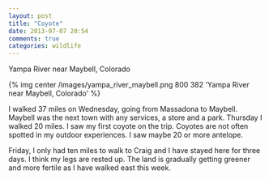 ```yaml
---
layout: post
title: "Coyote"
date: 2013-07-07 20:54
comments: true
categories: wildlife
---
```

Yampa River near Maybell, Colorado

{% img center /images/yampa_river_maybell.png 800 382 'Yampa River near Maybell, Colorado' %}

I walked 37 miles on Wednesday, going from Massadona to Maybell.  Maybell was the next town with any services, a store and a park.  Thursday I walked 20 miles.  I saw my first coyote on the trip.  Coyotes are not often spotted in my outdoor experiences.  I saw maybe 20 or more antelope.  

Friday, I only had ten miles to walk to Craig and I have stayed here for three days.  I think my legs are rested up.  The land is gradually getting greener and more fertile as I have walked east this week.